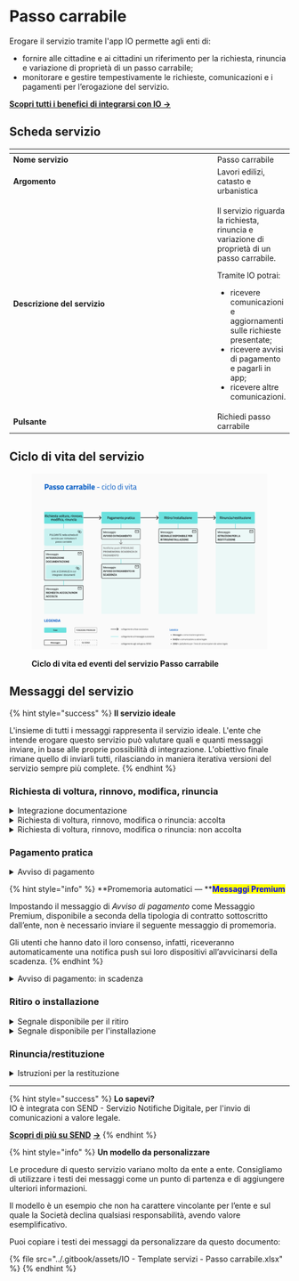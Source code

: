 # Passo carrabile

Erogare il servizio tramite l'app IO permette agli enti di:

* fornire alle cittadine e ai cittadini un riferimento per la richiesta, rinuncia e variazione di proprietà di un passo carrabile;
* monitorare e gestire tempestivamente le richieste, comunicazioni e i pagamenti per l’erogazione del servizio.

[**Scopri tutti i benefici di integrarsi con IO →** ](https://docs.pagopa.it/manuale-servizi/lapp-io/cose-io-e-qual-e-il-suo-obiettivo#perche-un-ente-dovrebbe-integrarsi-con-io)

## Scheda servizio <a href="#scheda-servizio" id="scheda-servizio"></a>

<table data-header-hidden><thead><tr><th width="373"></th><th></th></tr></thead><tbody><tr><td><strong>Nome servizio</strong></td><td>Passo carrabile</td></tr><tr><td><strong>Argomento</strong></td><td>Lavori edilizi, catasto e urbanistica</td></tr><tr><td><strong>Descrizione del servizio</strong></td><td><p>Il servizio riguarda la richiesta, rinuncia e variazione di proprietà di un passo carrabile. </p><p></p><p>Tramite IO potrai: </p><ul><li>ricevere comunicazioni e aggiornamenti sulle richieste presentate; </li><li>ricevere avvisi di pagamento e pagarli in app; </li><li>ricevere altre comunicazioni.</li></ul></td></tr><tr><td><strong>Pulsante</strong></td><td>Richiedi passo carrabile</td></tr></tbody></table>

## Ciclo di vita del servizio

<figure><img src="../.gitbook/assets/image (6).png" alt=""><figcaption><p><strong>Ciclo di vita ed eventi del servizio Passo carrabile</strong></p></figcaption></figure>

## Messaggi del servizio

{% hint style="success" %}
**Il servizio ideale**

L'insieme di tutti i messaggi rappresenta il servizio ideale. L'ente che intende erogare questo servizio può valutare quali e quanti messaggi inviare, in base alle proprie possibilità di integrazione. L'obiettivo finale rimane quello di inviarli tutti, rilasciando in maniera iterativa versioni del servizio sempre più complete.
{% endhint %}

### Richiesta di voltura, rinnovo, modifica, rinuncia

<details>

<summary>Integrazione documentazione</summary>

**🖋 Titolo del messaggio:** Richiesta di integrazione

🗒 **Testo del messaggio:**

Per elaborare la tua \<richiesta di/variazione di/rinuncia al> passo carrabile abbiamo bisogno di ricevere entro il \<gg/mm/aaaa> altri documenti.

Per aggiungere i documenti alla tua richiesta, \[visita questo sito]\(URL).

**🪄 Pulsante:** Aggiungi documenti

***

**Destinatari**: Tutti i cittadini che hanno fatto una richiesta relativa al passo carrabile.

**Quando inviarlo**: Quando l’ente ha bisogno di ulteriori documenti per l’elaborazione della richiesta.

**User story**: Come cittadino voglio ricevere aggiornamenti sullo stato di avanzamento della mia richiesta.

</details>

<details>

<summary>Richiesta di voltura, rinnovo, modifica o rinuncia: accolta</summary>

**🖋 Titolo del messaggio:** La tua richiesta è stata accolta

🗒 **Testo del messaggio:**

La tua \<richiesta di/variazione di/rinuncia al> passo carrabile per \<indirizzo> è stata accolta.

\[Nel caso di voltura] Riceverai un pagamento in app per il cartello di passo carrabile.

\[Nel caso di voltura] Una volta effettuato il pagamento riceverai un messaggio in app quando il cartello sarà pronto per il ritiro.

\[Nel caso di rinuncia] Riceverai un messaggio in app con le istruzioni per la restituzione del cartello.

Per ulteriori informazioni, \[visita questa pagina]\(URL).

**🪄 Pulsante:** n/a

***

**Destinatari**: Tutti i cittadini che hanno richiesto un passo carrabile.

**Quando inviarlo**: Quando l’ente accoglie la richiesta.

**User Story**: Come cittadino voglio ricevere comunicazioni sull’esito della mia richiesta.

</details>

<details>

<summary>Richiesta di voltura, rinnovo, modifica o rinuncia: non accolta</summary>

**🖋 Titolo del messaggio:** La tua richiesta non è stata accolta

🗒 **Testo del messaggio:**

La tua \<richiesta di/variazione di/rinuncia al> passo carrabile per \<indirizzo> non è stata accolta.

Per ulteriori informazioni, \[visita questa pagina]\(URL).

**🪄 Pulsante:** n/a

***

**Destinatari**: Tutti i cittadini residenti nell’area di azione del servizio, che hanno IO e che hanno richiesto un passo carrabile.

**Quando inviarlo**: Quando l’ente rifiuta la richiesta.

**User Story**: Come cittadino voglio ricevere comunicazioni sull’esito della mia richiesta.

</details>

### Pagamento pratica

<details>

<summary>Avviso di pagamento</summary>

:sparkles: <mark style="color:blue;">**Messaggio Premium**</mark> — Se hai un contratto Premium, ti consigliamo di configurare questo messaggio con promemoria Premium: i destinatari verranno avvisati dell‘avvicinarsi della scadenza tramite notifica push.

***

**🖋 Titolo del messaggio:** Hai un nuovo avviso di pagamento

🗒 **Testo del messaggio:**

C’è un avviso di pagamento intestato a \<nome> \<cognome> e relativo a \<causale>.

**Devi pagare**: <00,00> €

**Entro il**: \<gg/mm/aaaa>

Puoi pagare direttamente in app premendo “Vedi Avviso”, oppure tramite tutti i canali di pagamento della piattaforma pagoPA e le altre modalità di pagamento offerte dell'ente creditore.

Se hai già provveduto a pagare l'avviso ignora questo messaggio.

Per maggiori informazioni o per richiedere assistenza, contattaci tramite i canali che trovi nella scheda servizio.

In fase di pagamento, se previsto dall'ente, l'importo riportato nel messaggio potrebbe subire variazioni.

**🪄 Pulsante:**  Vedi Avviso

***

**Destinatari**: Tutti i cittadini che hanno richiesto un passo carrabile.

**Quando inviarlo**: Quando, ricevuta la richiesta, è necessario procedere al pagamento perché la pratica prosegua il suo iter.

**User story**: Come cittadino voglio ricevere comunicazione quando è possibile procedere al pagamento.

</details>

{% hint style="info" %}
**Promemoria automatici — **<mark style="color:blue;">**Messaggi Premium**</mark>

Impostando il messaggio di _Avviso di pagamento_ come Messaggio Premium, disponibile a seconda della tipologia di contratto sottoscritto dall’ente, non è necessario inviare il seguente messaggio di promemoria.

Gli utenti che hanno dato il loro consenso, infatti, riceveranno automaticamente una notifica push sui loro dispositivi all’avvicinarsi della scadenza.
{% endhint %}

<details>

<summary>Avviso di pagamento: in scadenza</summary>

**🖋 Titolo del messaggio:** Hai un pagamento in scadenza

🗒 **Testo del messaggio:**

Il tuo pagamento per \<causale> sta per scadere.

Se hai già provveduto a pagare l’avviso, ignora questo messaggio.

**🪄 Pulsante:** Vedi Avviso

***

**Destinatari**: Tutti i cittadini, che hanno richiesto un passo carrabile.

**Quanto inviarlo**: Quando il pagamento è prossimo alla scadenza.

**User story**: Come cittadino voglio ricevere un promemoria per i pagamenti in scadenza.

</details>

### Ritiro o installazione

<details>

<summary>Segnale disponibile per il ritiro</summary>

**🖋 Titolo del messaggio:** Il passo carrabile è pronto per il ritiro

🗒 **Testo del messaggio:**

Dal \<gg/mm/aaaa> puoi ritirare il passo carrabile richiesto.

**Dove**: \<indirizzo>

**Quando**: \[inserire qui i giorni e gli orari di apertura dello sportello]

Per ulteriori informazioni, \[visita questo sito]\(URL).

**🪄 Pulsante:** n/a

***

**Destinatari**: Tutti i cittadini che hanno richiesto un passo carrabile.

**Quando inviarlo**: Quando il passo carrabile è disponibile il ritiro.

**User story**: Come cittadino vorrei ricevere comunicazione quando è possibile procedere al ritiro del bene richiesto.

</details>

<details>

<summary>Segnale disponibile per l'installazione</summary>

**🖋 Titolo del messaggio:** Installazione del tuo passo carrabile

🗒 **Testo del messaggio:**

Il \<gg/mm/aaaa> verrà installato il passo carrabile da te richiesto.

**Quando:** dalle \<hh:hh> alle \<hh:hh>

**Dove:** \<indirizzo>

\[Inserire qui ulteriori indicazioni sull'installazione, da compilare a cura e responsabilità dell'ente]

Per ulteriori informazioni, \[visita questo sito]\(URL).

**🪄 Pulsante:** n/a

***

**Destinatari**: Tutti i cittadini che hanno richiesto un passo carrabile.

**Quando inviarlo**: Quando il passo carrabile è disponibile per l'installazione.

**User story**: Come cittadino vorrei ricevere comunicazione sull'installazione del passo carrabile richiesto.

</details>

### Rinuncia/restituzione

<details>

<summary>Istruzioni per la restituzione</summary>

**🖋 Titolo del messaggio:** Restituzione del passo carrabile

🗒 **Testo del messaggio:**

Dal \<gg/mm/aaaa> puoi restituire il cartello di passo carrabile in tuo possesso.

\[Inserire qui istruzioni utili alla riconsegna, da compilare a cura e responsabilità dell'ente]

**Dove**: \<indirizzo>

**Quando**: \[inserire qui i giorni e gli orari di apertura dello sportello]

Per ulteriori informazioni, \[visita questo sito]\(URL).

**🪄 Pulsante:** n/a

***

**Destinatari**: Tutti i cittadini che devono restituire un passo carrabile per motivi fine concessione o rinuncia.

**Quando inviarlo**: Quando è necessaria la restituzione.

**User story**: Come cittadino vorrei ricevere comunicazione quando è possibile procedere alla restituzione del bene in comodato d’uso.

</details>

***

{% hint style="success" %}
**Lo sapevi?**\
IO è integrata con SEND - Servizio Notifiche Digitale, per l'invio di comunicazioni a valore legale.

[**Scopri di più su SEND**](https://notifichedigitali.pagopa.it/) [**->**](https://www.pagopa.it/it/prodotti-e-servizi/piattaforma-notifiche-digitali)
{% endhint %}

{% hint style="info" %}
**Un modello da personalizzare**

Le procedure di questo servizio variano molto da ente a ente. Consigliamo di utilizzare i testi dei messaggi come un punto di partenza e di aggiungere ulteriori informazioni.&#x20;

Il modello è un esempio che non ha carattere vincolante per l’ente e sul quale la Società declina qualsiasi responsabilità, avendo valore esemplificativo.

Puoi copiare i testi dei messaggi da personalizzare da questo documento:&#x20;

{% file src="../.gitbook/assets/IO - Template servizi - Passo carrabile.xlsx" %}
{% endhint %}
